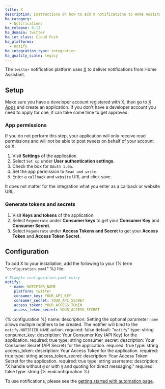 ```yaml
---
title: X
description: Instructions on how to add X notifications to Home Assistant.
ha_category:
  - Notifications
ha_release: 0.12
ha_domain: twitter
ha_iot_class: Cloud Push
ha_platforms:
  - notify
ha_integration_type: integration
ha_quality_scale: legacy
---
```


The `twitter` notification platform uses [X](https://twitter.com) to deliver notifications from Home Assistant.

## Setup

Make sure you have a developer account registered with X, then go to [X Apps](https://developer.twitter.com/en/portal/dashboard) and create an application. If you don't have a developer account you need to apply for one, it can take some time to get approved.

### App permissions

If you do not perform this step, your application will only receive read permissions and will not be able to post tweets on behalf of your account on X.

1. Visit **Settings** of the application.
2. Select `Set up` under **User authentication settings**.
3. Check the box for `OAuth 1.0a`.
4. Set the app permission to `Read and write`.
5. Enter a `callback` and `website` URL and click save.

It does not matter for the integration what you enter as a callback or website URL.

### Generate tokens and secrets

1. Visit **Keys and tokens** of the application.
2. Select `Regenerate` under **Consumer keys** to get your **Consumer Key** and **Consumer Secret**.
3. Select `Regenerate` under **Access Tokens and Secret** to get your **Access Token** and **Access Token Secret**.

## Configuration

To add X to your installation, add the following to your {% term "`configuration.yaml`" %} file:

```yaml
# Example configuration.yaml entry
notify:
  - name: NOTIFIER_NAME
    platform: twitter
    consumer_key: YOUR_API_KEY
    consumer_secret: YOUR_API_SECRET
    access_token: YOUR_ACCESS_TOKEN
    access_token_secret: YOUR_ACCESS_SECRET
```

{% configuration %}
name:
  description: Setting the optional parameter `name` allows multiple notifiers to be created. The notifier will bind to the `notify.NOTIFIER_NAME` action.
  required: false
  default: "`notify`"
  type: string
consumer_key:
  description: Your Consumer Key (API Key) for the application.
  required: true
  type: string
consumer_secret:
  description: Your Consumer Secret (API Secret) for the application.
  required: true
  type: string
access_token:
  description: Your Access Token for the application.
  required: true
  type: string
access_token_secret:
  description: Your Access Token Secret for the application.
  required: true
  type: string
username:
  description: "X handle without `@` or with `@` and quoting for direct messaging."
  required: false
  type: string
{% endconfiguration %}

To use notifications, please see the [getting started with automation page](/getting-started/automation/).
